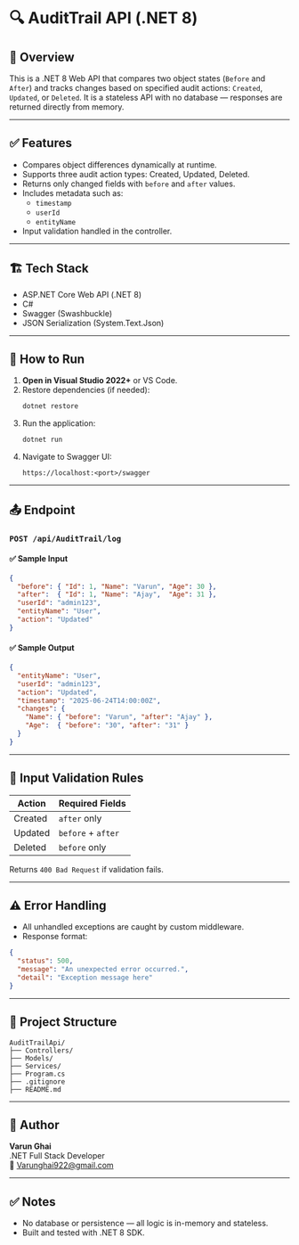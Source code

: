 # 🔍 AuditTrail API (.NET 8)

## 📌 Overview

This is a .NET 8 Web API that compares two object states (`Before` and `After`) and tracks changes based on specified audit actions: `Created`, `Updated`, or `Deleted`. It is a stateless API with no database — responses are returned directly from memory.

---

## ✅ Features

- Compares object differences dynamically at runtime.
- Supports three audit action types: Created, Updated, Deleted.
- Returns only changed fields with `before` and `after` values.
- Includes metadata such as:
  - `timestamp`
  - `userId`
  - `entityName`
- Input validation handled in the controller.

---

## 🏗️ Tech Stack

- ASP.NET Core Web API (.NET 8)
- C#
- Swagger (Swashbuckle)
- JSON Serialization (System.Text.Json)

---

## 🚀 How to Run

1. **Open in Visual Studio 2022+** or VS Code.
2. Restore dependencies (if needed):
   ```bash
   dotnet restore
   ```
3. Run the application:
   ```bash
   dotnet run
   ```
4. Navigate to Swagger UI:
   ```
   https://localhost:<port>/swagger
   ```

---

## 📤 Endpoint

### `POST /api/AuditTrail/log`

#### ✅ Sample Input

```json
{
  "before": { "Id": 1, "Name": "Varun", "Age": 30 },
  "after":  { "Id": 1, "Name": "Ajay",  "Age": 31 },
  "userId": "admin123",
  "entityName": "User",
  "action": "Updated"
}
```

#### ✅ Sample Output

```json
{
  "entityName": "User",
  "userId": "admin123",
  "action": "Updated",
  "timestamp": "2025-06-24T14:00:00Z",
  "changes": {
    "Name": { "before": "Varun", "after": "Ajay" },
    "Age":  { "before": "30", "after": "31" }
  }
}
```

---

## 🧪 Input Validation Rules

| Action   | Required Fields     |
|----------|---------------------|
| Created  | `after` only        |
| Updated  | `before` + `after`  |
| Deleted  | `before` only       |

Returns `400 Bad Request` if validation fails.

---

## ⚠️ Error Handling

- All unhandled exceptions are caught by custom middleware.
- Response format:
```json
{
  "status": 500,
  "message": "An unexpected error occurred.",
  "detail": "Exception message here"
}
```

---

## 📁 Project Structure

```
AuditTrailApi/
├── Controllers/
├── Models/
├── Services/
├── Program.cs
├── .gitignore
├── README.md
```

---

## 👤 Author

**Varun Ghai**  
.NET Full Stack Developer  
📧 Varunghai922@gmail.com  

---

## ✅ Notes
- No database or persistence — all logic is in-memory and stateless.
- Built and tested with .NET 8 SDK.

